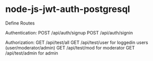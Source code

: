 # node-js-jwt-auth-postgresql

Define Routes

Authentication:
POST /api/auth/signup
POST /api/auth/signin

Authorization:
GET /api/test/all
GET /api/test/user for loggedin users (user/moderator/admin)
GET /api/test/mod for moderator
GET /api/test/admin for admin


